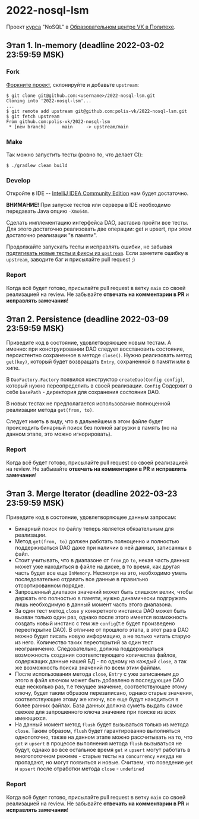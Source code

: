 # 2022-nosql-lsm
Проект [курса](https://polis.vk.company/curriculum/program/discipline/1356/) "NoSQL" в [Образовательном центре VK в Политехе](https://polis.vk.company/).

## Этап 1. In-memory (deadline 2022-03-02 23:59:59 MSK)
### Fork
[Форкните проект](https://help.github.com/articles/fork-a-repo/), склонируйте и добавьте `upstream`:
```
$ git clone git@github.com:<username>/2022-nosql-lsm.git
Cloning into '2022-nosql-lsm'...
...
$ git remote add upstream git@github.com:polis-vk/2022-nosql-lsm.git
$ git fetch upstream
From github.com:polis-vk/2022-nosql-lsm
 * [new branch]      main     -> upstream/main
```

### Make
Так можно запустить тесты (ровно то, что делает CI):
```
$ ./gradlew clean build
```

### Develop
Откройте в IDE -- [IntelliJ IDEA Community Edition](https://www.jetbrains.com/idea/) нам будет достаточно.

**ВНИМАНИЕ!** При запуске тестов или сервера в IDE необходимо передавать Java опцию `-Xmx64m`.

Сделать имплементацию интерфейса DAO, заставив пройти все тесты.
Для этого достаточно реализовать две операции: get и upsert, при этом достаточно реализации "в памяти".

Продолжайте запускать тесты и исправлять ошибки, не забывая [подтягивать новые тесты и фиксы из `upstream`](https://help.github.com/articles/syncing-a-fork/). Если заметите ошибку в `upstream`, заводите баг и присылайте pull request ;)

### Report
Когда всё будет готово, присылайте pull request в ветку `main` со своей реализацией на review. Не забывайте **отвечать на комментарии в PR** и **исправлять замечания**!

## Этап 2. Persistence (deadline 2022-03-09 23:59:59 MSK)
Приведите код в состояние, удовлетворяющее новым тестам. А именно: при конструировании DAO следует восстановить состояние, персистентно сохраненное в методе `close()`.
Нужно реализовать метод `get(key)`, который будет возвращать `Entry`, сохраненной в памяти или в хипе.

В `DaoFactory.Factory` появился конструктор `createDao(Config config)`, который нужно переопределить в своей реализации.
`Config` Содержит в себе `basePath` - директория для сохранения состояния DAO.

В новых тестах не предполагается использование полноценной реализации метода `get(from, to)`. 

Следует иметь в виду, что в дальнейшем в этом файле будет происходить бинарный поиск без полной загрузки в память (но на данном этапе, это можно игнорировать).

### Report
Когда всё будет готово, присылайте pull request со своей реализацией на review. Не забывайте **отвечать на комментарии в PR** и **исправлять замечания**!

## Этап 3. Merge Iterator (deadline 2022-03-23 23:59:59 MSK)
Приведите код в состояние, удовлетворяющее данным запросам:
* Бинарный поиск по файлу теперь является обязательным для реализации.
* Метод `get(from, to)` должен работать полноценно и полностью поддерживаться DAO даже при наличии в ней данных, записанных в файл.
* Стоит учитывать, что в диапазоне от `from` до `to`, некая часть данных может уже находиться в файле на диске, в то время, как другая часть будет все еще `InMemory`. Несмотря на это, необходимо уметь последовательно отдавать все данные в правильно отсортированном порядке.
* Запрошенный диапазон значений может быть слишком велик, чтобы держать его полностью в памяти, нужно динамически подгружать лишь необходимую в данный момент часть этого диапазона.
* За один тест метод `close` у конкретного инстанса DAO может быть вызван только один раз, однако после этого имеется возможность создать новый инстанс с тем же `config`(т.е будет произведено переоткрытие DAO). В отличие от прошлого этапа, в этот раз в DAO можно будет писать новую информацию, а не только читать старую из него. Количество таких переоткрытий за один тест неограниченно. Следовательно, должна поддерживаться возможность создания соответствующего количества файлов, содержащих данные нашей БД - по одному на каждый `close`, а так же возможность поиска значений по всем этим файлам.
* После использования метода `close`, `Entry` с уже записанным до этого в файл ключом может быть добавлено в последующие DAO еще несколько раз, т.е текущее значение, соответствующее этому ключу, будет таким образом перезаписано, однако старые значения, соответствующие этому же ключу, все еще будут находиться в более ранних файлах. База данных должна суметь выдать самое свежее для запрошенного ключа значение при поиске из всех имеющихся.
* На данный момент метод `flush` будет вызываться только из метода `close`. Таким образом, `flush` будет гарантированно выполняться однопоточно, также на данном этапе можно рассчитывать на то, что `get` и `upsert` в процессе выполнения метода `flush` вызываться не будут, однако во все остальное время `get` и `upsert` могут работать в многопоточном режиме - старые тесты на `concurrency` никуда не пропадают, но могут появиться и новые. Считаем, что поведение `get` и `upsert` после отработки метода `close` - `undefined`
### Report
Когда всё будет готово, присылайте pull request в ветку `main` со своей реализацией на review. Не забывайте **отвечать на комментарии в PR** и **исправлять замечания**!